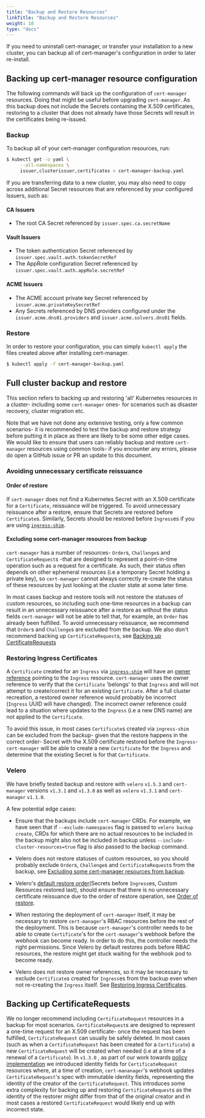 ```yaml
---
title: "Backup and Restore Resources"
linkTitle: "Backup and Restore Resources"
weight: 10
type: "docs"
---
```


If you need to uninstall cert-manager, or transfer your installation to a new
cluster, you can backup all of cert-manager's configuration in order to later
re-install.

## Backing up cert-manager resource configuration

The following commands will back up the configuration of `cert-manager`
resources. Doing that might be useful before upgrading `cert-manager`. As
this backup does not include the Secrets containing the X.509 certificates,
restoring to a cluster that does not already have those Secrets will result in
the certificates being re-issued.

### Backup

To backup all of your cert-manager configuration resources, run:

```bash
$ kubectl get -o yaml \
     --all-namespaces \
     issuer,clusterissuer,certificates > cert-manager-backup.yaml
```

If you are transferring data to a new cluster, you may also need to copy across
additional Secret resources that are referenced by your configured Issuers, such
as:

#### CA Issuers

- The root CA Secret referenced by `issuer.spec.ca.secretName`

#### Vault Issuers

- The token authentication Secret referenced by
  `issuer.spec.vault.auth.tokenSecretRef`
- The AppRole configuration Secret referenced by
  `issuer.spec.vault.auth.appRole.secretRef`

#### ACME Issuers

- The ACME account private key Secret referenced by `issuer.acme.privateKeySecretRef`
- Any Secrets referenced by DNS providers configured under the
  `issuer.acme.dns01.providers` and `issuer.acme.solvers.dns01` fields.

### Restore

In order to restore your configuration, you can simply `kubectl apply` the files
created above after installing cert-manager.

```bash
$ kubectl apply -f cert-manager-backup.yaml
```

## Full cluster backup and restore

This section refers to backing up and restoring 'all' Kubernetes resources in a
cluster- including some `cert-manager` ones- for scenarios such as disaster
recovery, cluster migration etc.

Note that we have not done any extensive testing, only a few common scenarios-
it is recommended to test the backup and restore strategy before putting it in place
as there are likely to be some other edge cases.
We would like to ensure that users can reliably backup and restore `cert-manager`
resources using common tools- if you encounter any errors, please do open a
GitHub issue or PR an update to this document.

### Avoiding unnecessary certificate reissuance

#### Order of restore

If `cert-manager` does not find a Kubernetes Secret with an X.509 certificate
for a `Certificate`, reissuance will be triggered. To avoid unnecessary
reissuance after a restore, ensure that Secrets are restored before
`Certificate`s. Similarly, Secrets should be restored before `Ingress`es if you
are using [`ingress-shim`](../../usage/ingress/).

#### Excluding some cert-manager resources from backup

`cert-manager` has a number of resources- `Order`s, `Challenge`s and
`CertificateRequest`s -that are designed to represent a point-in-time operation
such as a request for a certificate. As such, their status often depends on other
ephemeral resources (i.e a temporary Secret holding a private key), so
`cert-manager` cannot always correctly re-create the status of these resources
by just looking at the cluster state at some later time.

In most cases backup and restore tools will not restore the statuses of custom resources,
so including such one-time resources in a backup can result in an unnecessary reissuance
after a restore as without the status fields `cert-manager` will not be able to tell that,
for example, an `Order` has already been fulfilled.
To avoid unnecessary reissuance, we recommend that `Order`s and `Challenge`s are excluded
from the backup. We also don't recommend backing up `CertificateRequest`s, see [Backing up CertificateRequests](#backing-up-certificaterequests)

### Restoring Ingress Certificates

A `Certificate` created for an `Ingress` via [`ingress-shim`](../../usage/ingress/) will have an [owner
reference](https://kubernetes.io/docs/concepts/workloads/controllers/garbage-collection/#owners-and-dependents)
pointing to the `Ingress` resource. `cert-manager` uses the owner reference to
verify that the `Certificate` 'belongs' to that `Ingress` and will not attempt to
create/correct it for an existing `Certificate`. After a full
cluster recreation, a restored owner reference would probably be incorrect
(`Ingress` UUID will have changed). The incorrect owner reference could lead
to a situation where updates to the `Ingress` (i.e a new DNS name) are not
applied to the `Certificate`.

To avoid this issue, in most cases `Certificate`s created via `ingress-shim`
can be excluded from the backup- given that the restore happens
in the correct order- Secret with the X.509 certificate restored before
the `Ingress`- `cert-manager` will be able to create a new `Certificate`
for the `Ingress` and determine that the existing Secret is for that `Certificate`.

### Velero

We have briefly tested backup and restore with `velero` `v1.5.3` and
`cert-manager` versions `v1.3.1` and `v1.3.0` as well as `velero` `v1.3.1`
 and `cert-manager` `v1.1.0`.

 A few potential edge cases:

- Ensure that the backups include `cert-manager` CRDs.
  For example, we have seen that if `--exclude-namespaces` flag is passed to
  `velero backup create`, CRDs for which there are no actual resources to be
  included in the backup might also not be included in backup unless
  `--include-cluster-resources=true` flag is also passed to the backup command.

-  Velero does not restore statuses of custom resources, so you should probably
   exclude `Order`s, `Challenge`s and `CertificateRequest`s from the backup, see
   [Excluding some cert-manager resources from backup](#excluding-some-cert-manager-resources-from-backup).

- Velero's [default restore order](https://github.com/vmware-tanzu/velero/blob/main/pkg/cmd/server/server.go#L470)(Secrets before `Ingress`es, Custom Resources
  restored last), should ensure that there is no unnecessary certificate reissuance
  due to the order of restore operation, see [Order of restore](#order-of-restore).

- When restoring the deployment of `cert-manager` itself, it may be necessary to
  restore `cert-manager`'s RBAC resources before the rest of the deployment.
  This is because `cert-manager`'s controller needs to be able to create
  `Certificate`'s for the `cert-manager`'s webhook before the webhook can become
  ready. In order to do this, the controller needs the right permissions. Since
  Velero by default restores pods before RBAC resources, the restore might get
  stuck waiting for the webhook pod to become ready.

- Velero does not restore owner references, so it may be necessary to exclude
  `Certificate`s created for `Ingress`es from the backup even when not
  re-creating the `Ingress` itself. See [Restoring Ingress Certificates](#restoring-ingress-certificates).

## Backing up CertificateRequests

 We no longer recommend including `CertificateRequest` resources in a backup
 for most scenarios.
 `CertificateRequest`s are designed to represent a one-time
 request for an X.509 certificate- once the request has been fulfilled,
 `CertificateRequest` can usually be safely deleted. In most cases (such as when
 a `CertificateRequest` has been created for a `Certificate`) a new
 `CertificateRequest` will be created when needed (i.e at a time of a renewal
 of a `Certificate`).
 In `v1.3.0` , as part of our work towards [policy
 implementation](https://github.com/jetstack/cert-manager/pull/3727) we
 introduced identity fields for `CertificateRequest` resources where, at a time
 of creation, `cert-mananager`'s webhook updates `CertificateRequest`'s spec
 with immutable identity fields, representing the identity of the creator of
 the `CertificateRequest`.
 This introduces some extra complexity for backing up
 and restoring `CertificateRequest`s as the identity of the restorer might
 differ from that of the original creator and in most cases a restored
 `CertificateRequest` would likely end up with incorrect state.
